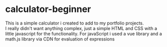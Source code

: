 # calculator-beginner

This is a simple calculator i created to add to my portfolio projects.  
I really didn't want anything complex, just a simple HTML and CSS with a little javascript for the functionality.
For javaScript i used a vue library and a math.js library via CDN for evaluation of expressions 
